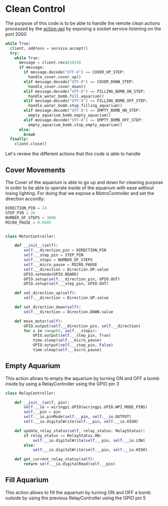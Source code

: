 # Clean Control
The purpose of this code is to be able to handle the remote clean actions processed by the [action-api](https://github.com/Self-fish/actions-api-py) by exposing a socket service listening on the port 2000

```python
while True:
  client, address = service.accept()
  try:
    while True:
      message = client.recv(1024)
      if message:
        if message.decode("UTF-8") == COVER_UP_STEP:
          handle_cover.cover_up()
        elif message.decode("UTF-8") == COVER_DOWN_STEP:
          handle_cover.cover_down()
        elif message.decode("UTF-8") == FILLING_BOMB_ON_STEP:
          handle_water_bomb.fill_aquarium()
        elif message.decode("UTF-8") == FILLING_BOMB_OFF_STEP:
          handle_water_bomb.stop_filling_aquarium()
        elif message.decode("UTF-8") == EMPTY_BOMB_ON_STEP:
          empty_aquarium_bomb.empty_aquarium()
        elif message.decode("UTF-8") == EMPTY_BOMB_OFF_STEP:
          empty_aquarium_bomb.stop_empty_aquarium()
      else:
        break
  finally:
    client.close()
```

Let's review the different actions that this code is able to handle

## Cover Movements
The Cover of the aquarium is able to go up and down for cleaning purpose in order to be able to operate inside of the aquarium with ease without losing lighting. For doing that we expose a MotroController and set the direction accordly: 

```python
DIRECTION_PIN = 24
STEP_PIN = 26
NUMBER_OF_STEPS = 3000
MICRO_PAUSE = 0.0005


class MotorController:

    def __init__(self):
        self.__direction_pin = DIRECTION_PIN
        self.__step_pin = STEP_PIN
        self.__steps = NUMBER_OF_STEPS
        self.__micro_pause = MICRO_PAUSE
        self.__direction = Direction.UP.value
        GPIO.setmode(GPIO.BOARD)
        GPIO.setup(self.__direction_pin, GPIO.OUT)
        GPIO.setup(self.__step_pin, GPIO.OUT)

    def set_direction_up(self):
        self.__direction = Direction.UP.value

    def set_direction_down(self):
        self.__direction = Direction.DOWN.value

    def move_motor(self):
        GPIO.output(self.__direction_pin, self.__direction)
        for x in range(0, self.__steps):
            GPIO.output(self.__step_pin, True)
            time.sleep(self.__micro_pause)
            GPIO.output(self.__step_pin, False)
            time.sleep(self.__micro_pause)
```

## Empty Aquarium
This action allows to empty the aquarium by turning ON and OFF a bomb inside by using a RelayController using the GPIO pin 3

```python
class RelayController:

    def __init__(self, pin):
        self.__io = wiringpi.GPIO(wiringpi.GPIO.WPI_MODE_PINS)
        self.__pin = pin
        self.__io.pinMode(self.__pin, self.__io.OUTPUT)
        self.__io.digitalWrite(self.__pin, self.__io.HIGH)

    def update_relay_status(self, relay_status: RelayStatus):
        if relay_status == RelayStatus.ON:
            self.__io.digitalWrite(self.__pin, self.__io.LOW)
        else:
            self.__io.digitalWrite(self.__pin, self.__io.HIGH)

    def get_current_relay_status(self):
        return self.__io.digitalRead(self.__pin)
```

## Fill Aquarium
This action allows to fill the aquarium by turning ON and OFF a bomb outside by using the previous RelayController using the GPIO pin 5
